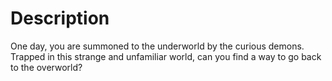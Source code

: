 # Description
One day, you are summoned to the underworld by the curious demons. Trapped in this strange and unfamiliar world, can you find a way to go back to the overworld?
